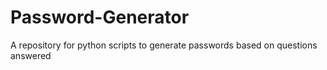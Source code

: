 # Password-Generator
A repository for python scripts to generate passwords based on questions answered
